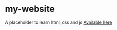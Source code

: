 # my-website

A placeholder to learn html, css and js [Available here](https://jack-wright01.github.io/my-website/)
